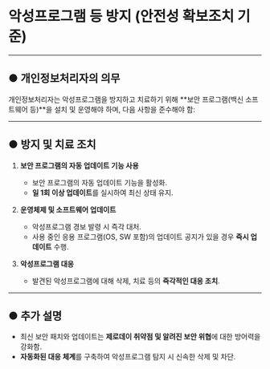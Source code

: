 # 악성프로그램 등 방지 (안전성 확보조치 기준)

---

## ● 개인정보처리자의 의무
개인정보처리자는 악성프로그램을 방지하고 치료하기 위해 **보안 프로그램(백신 소프트웨어 등)**을 설치 및 운영해야 하며, 다음 사항을 준수해야 함:

---

## ● 방지 및 치료 조치

1. **보안 프로그램의 자동 업데이트 기능 사용**  
   - 보안 프로그램의 자동 업데이트 기능을 활성화.  
   - **일 1회 이상 업데이트**를 실시하여 최신 상태 유지.  

2. **운영체제 및 소프트웨어 업데이트**  
   - 악성프로그램 경보 발령 시 즉각 대처.  
   - 사용 중인 응용 프로그램(OS, SW 포함)의 업데이트 공지가 있을 경우 **즉시 업데이트** 수행.  

3. **악성프로그램 대응**  
   - 발견된 악성프로그램에 대해 삭제, 치료 등의 **즉각적인 대응 조치**.  

---

## ● 추가 설명
- 최신 보안 패치와 업데이트는 **제로데이 취약점 및 알려진 보안 위협**에 대한 방어력을 강화함.
- **자동화된 대응 체계**를 구축하여 악성프로그램 탐지 시 신속한 삭제 및 차단.
